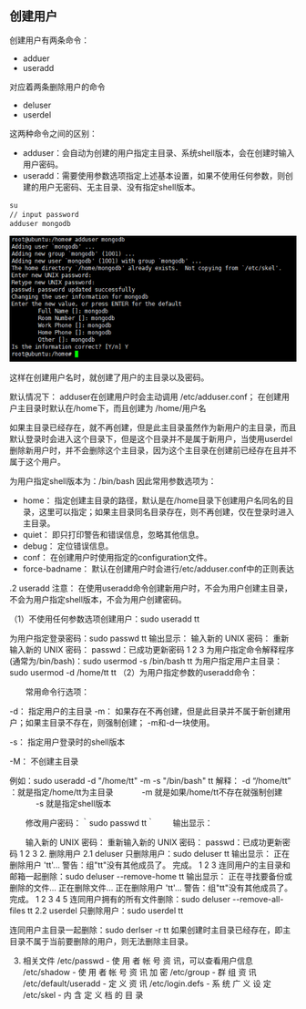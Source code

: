 ## 创建用户
创建用户有两条命令：
- adduer
- useradd

对应着两条删除用户的命令
- deluser
- userdel
 
这两种命令之间的区别： 
- adduser：会自动为创建的用户指定主目录、系统shell版本，会在创建时输入用户密码。 
- useradd：需要使用参数选项指定上述基本设置，如果不使用任何参数，则创建的用户无密码、无主目录、没有指定shell版本。

```
su
// input password
adduser mongodb
```
![](images/adduser.png)

这样在创建用户名时，就创建了用户的主目录以及密码。

默认情况下： 
adduser在创建用户时会主动调用 /etc/adduser.conf； 
在创建用户主目录时默认在/home下，而且创建为 /home/用户名

如果主目录已经存在，就不再创建，但是此主目录虽然作为新用户的主目录，而且默认登录时会进入这个目录下，但是这个目录并不是属于新用户，当使用userdel删除新用户时，并不会删除这个主目录，因为这个主目录在创建前已经存在且并不属于这个用户。

为用户指定shell版本为：/bin/bash 
因此常用参数选项为：

- home： 指定创建主目录的路径，默认是在/home目录下创建用户名同名的目录，这里可以指定；如果主目录同名目录存在，则不再创建，仅在登录时进入主目录。
- quiet： 即只打印警告和错误信息，忽略其他信息。
- debug： 定位错误信息。
- conf： 在创建用户时使用指定的configuration文件。
- force-badname： 默认在创建用户时会进行/etc/adduser.conf中的正则表达


.2 useradd
注意： 在使用useradd命令创建新用户时，不会为用户创建主目录，不会为用户指定shell版本，不会为用户创建密码。

（1）不使用任何参数选项创建用户：sudo useradd tt

为用户指定登录密码：sudo passwd tt 
输出显示：
输入新的 UNIX 密码： 
重新输入新的 UNIX 密码： 
passwd：已成功更新密码
1
2
3
为用户指定命令解释程序(通常为/bin/bash)：sudo usermod -s /bin/bash tt
为用户指定用户主目录：sudo usermod -d /home/tt tt
（2）为用户指定参数的useradd命令：

　　常用命令行选项：

-d： 指定用户的主目录
-m： 如果存在不再创建，但是此目录并不属于新创建用户；如果主目录不存在，则强制创建； -m和-d一块使用。

-s： 指定用户登录时的shell版本

-M： 不创建主目录

例如：sudo useradd -d "/home/tt" -m -s "/bin/bash" tt 
解释： -d “/home/tt” ：就是指定/home/tt为主目录 
　　　 -m 就是如果/home/tt不存在就强制创建 
　　　 -s 就是指定shell版本

　　修改用户密码：｀sudo passwd tt｀ 
　　输出显示：

　　输入新的 UNIX 密码： 
   重新输入新的 UNIX 密码： 
   passwd：已成功更新密码
1
2
3
2. 删除用户
2.1 deluser
只删除用户：sudo deluser tt 
输出显示：
正在删除用户 'tt'...
警告：组"tt"没有其他成员了。
完成。
1
2
3
连同用户的主目录和邮箱一起删除：sudo deluser --remove-home tt 
输出显示：
正在寻找要备份或删除的文件...
正在删除文件...
正在删除用户 'tt'...
警告：组"tt"没有其他成员了。
完成。
1
2
3
4
5
连同用户拥有的所有文件删除：sudo deluser --remove-all-files tt
2.2 userdel
只删除用户：sudo userdel tt

连同用户主目录一起删除：sudo derlser -r tt 
如果创建时主目录已经存在，即主目录不属于当前要删除的用户，则无法删除主目录。

3. 相关文件
/etc/passwd - 使 用 者 帐 号 资 讯，可以查看用户信息
/etc/shadow - 使 用 者 帐 号 资 讯 加 密
/etc/group - 群 组 资 讯
/etc/default/useradd - 定 义 资 讯
/etc/login.defs - 系 统 广 义 设 定
/etc/skel - 内 含 定 义 档 的 目 录


